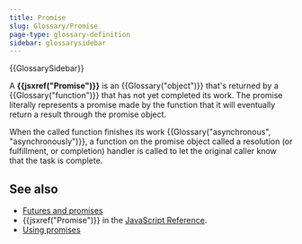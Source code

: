 ```yaml
---
title: Promise
slug: Glossary/Promise
page-type: glossary-definition
sidebar: glossarysidebar
---
```


{{GlossarySidebar}}

A **{{jsxref("Promise")}}** is an {{Glossary("object")}} that's returned by a {{Glossary("function")}} that has not yet completed its work. The promise literally represents a promise made by the function that it will eventually return a result through the promise object.

When the called function finishes its work {{Glossary("asynchronous", "asynchronously")}}, a function on the promise object called a resolution (or fulfillment, or completion) handler is called to let the original caller know that the task is complete.

## See also

- [Futures and promises](https://en.wikipedia.org/wiki/Futures_and_promises)
- {{jsxref("Promise")}} in the [JavaScript Reference](/en-US/docs/Web/JavaScript/Reference).
- [Using promises](/en-US/docs/Web/JavaScript/Guide/Using_promises)
